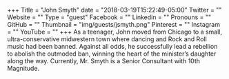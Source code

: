 +++
Title = "John Smyth"
date = "2018-03-19T15:22:49-05:00"
Twitter = ""
Website = ""
Type = "guest"
Facebook = ""
Linkedin = ""
Pronouns = ""
GitHub = ""
Thumbnail = "img/guests/jsmyth.png"
Pinterest = ""
Instagram = ""
YouTube = ""
+++
As a teenager, John moved from Chicago to a small, ultra-conservative midwestern town where dancing and Rock and Roll music had been banned. Against all odds, he successfully lead a rebellion to abolish the outmoded ban, winning the heart of the minister’s daughter along the way. Currently, Mr. Smyth is a Senior Consultant with 10th Magnitude.

